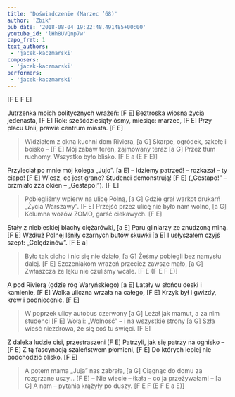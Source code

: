 ```yaml
---
title: 'Doświadczenie (Marzec ’68)'
author: 'Zbik'
pub_date: '2018-08-04 19:22:48.491485+00:00'
youtube_id: 'lHh8UVQnp7w'
capo_fret: 1
text_authors:
 - 'jacek-kaczmarski'
composers:
 - 'jacek-kaczmarski'
performers:
 - 'jacek-kaczmarski'
---
```


[F E F E]

Jutrzenka moich politycznych wrażeń: [F E]
Beztroska wiosna życia jedenasta, [F E]
Rok: sześćdziesiąty ósmy, miesiąc: marzec, [F E]
Przy placu Unii, prawie centrum miasta. [F E]

>Widziałem z okna kuchni dom Riviera, [a G]
>Skarpę, ogródek, szkołę i boisko – [F E]
>Mój zabaw teren, zajmowany teraz [a G]
>Przez tłum ruchomy. Wszystko było blisko. [F E a (E F E)]

Przyleciał po mnie mój kolega „Jujo”. [a E]
– Idziemy patrzeć! – rozkazał – ty ciapo! [F E]
Wiesz, co jest grane? Studenci demonstrują! [F E]
(„Gestapo!” – brzmiało zza okien – „Gestapo!”). [F E]

>Pobiegliśmy wpierw na ulicę Polną, [a G]
>Gdzie grał warkot drukarń „Życia Warszawy”. [F E]
>Przejść przez ulicę nie było nam wolno, [a G]
>Kolumna wozów ZOMO, garść ciekawych. [F E]

Stały z niebieskiej blachy ciężarówki, [a E]
Paru gliniarzy ze znudzoną miną. [F E]
Wzdłuż Polnej lśniły czarnych butów skuwki [a E]
I usłyszałem czyjś szept: „Golędzinów”. [F E a]

>Było tak cicho i nic się nie działo, [a G]
>Żeśmy pobiegli bez namysłu dalej. [F E]
>Szczeniakom wrażeń przecież zawsze mało, [a G]
>Zwłaszcza że lęku nie czuliśmy wcale. [F E (F E F E)]

A pod Rivierą (gdzie róg Waryńskiego) [a E]
Latały w słońcu deski i kamienie, [F E]
Walka uliczna wrzała na całego, [F E]
Krzyk był i gwizdy, krew i podniecenie. [F E]

>W poprzek ulicy autobus czerwony [a G]
>Leżał jak mamut, a za nim studenci [F E]
>Wołali: „Wolność” – i na wszystkie strony [a G]
>Szła wieść niezdrowa, że się coś tu święci. [F E]

Z daleka ludzie cisi, przestraszeni [F E]
Patrzyli, jak się patrzy na ognisko – [F E]
Z tą fascynacją szaleństwem płomieni, [F E]
Do których lepiej nie podchodzić blisko. [F E]

>A potem mama „Juja” nas zabrała, [a G]
>Ciągnąc do domu za rozgrzane uszy… [F E]
>– Nie wiecie – łkała – co ja przeżywałam! – [a G]
>A nam – pytania krążyły po duszy. [F E F (E F E a E)]